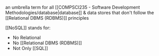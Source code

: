 an umbrella term for all [[COMPSCI235 - Software Development Methodologies/database|database]] & data stores that don't follow the [[Relational DBMS (RDBMS)]] principles

[[NoSQL]] stands for:
- No Relational
- No [[Relational DBMS (RDBMS)]]
- Not Only [[SQL]]